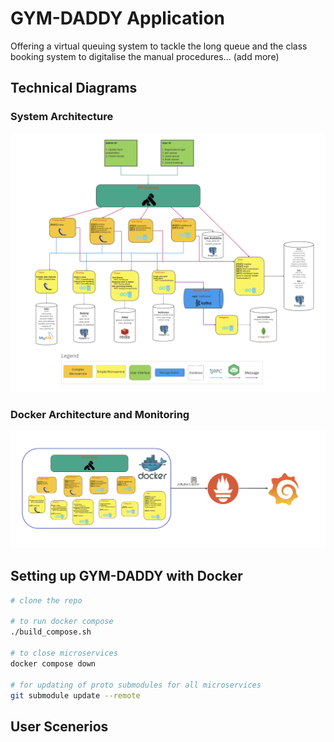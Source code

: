 # GYM-DADDY Application
Offering a virtual queuing system to tackle the long queue and the class booking system to digitalise the manual procedures... (add more)



## Technical Diagrams
### System Architecture
![Architecture Diagram](./readme-files/system-architecture.png)

### Docker Architecture and Monitoring
![Docker Diagram](./readme-files/monitoring.png)



## Setting up GYM-DADDY with Docker
```bash
# clone the repo

# to run docker compose
./build_compose.sh 

# to close microservices
docker compose down

# for updating of proto submodules for all microservices
git submodule update --remote
```


## User Scenerios
### 